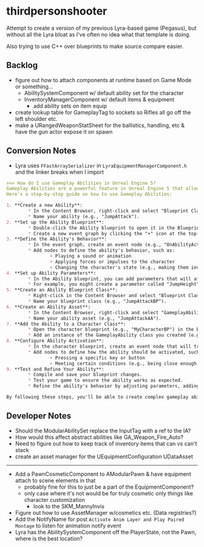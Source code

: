 # thirdpersonshooter
Attempt to create a version of my previous Lyra-based game (Pegasus), but without all the Lyra bloat as I've often no idea
what that template is doing.

Also trying to use C++ over blueprints to make source compare easier.

## Backlog
- figure out how to attach components at runtime based on Game Mode or something...
    - AbilitySystemComponent w/ default ability set for the character
    - InventoryManagerComponent w/ default items & equipment
        - add ability sets on item equip
- create lookup table for GameplayTag to sockets so Rifles all go off the left shoulder etc.
- make a URangedWeaponStatSheet for the ballistics, handling, etc & have the gun actor expose it on spawn

## Conversion Notes
- Lyra uses `FFastArraySerializer` in `LyraEquipmentManagerComponent.h` and the linker breaks when I import

```md
>>> How do I use Gameplay Abilities in Unreal Engine 5?
Gameplay Abilities are a powerful feature in Unreal Engine 5 that allows you to create complex behaviors and interactions for your characters.
Here's a step-by-step guide on how to use Gameplay Abilities:

1. **Create a new Ability**:
        * In the Content Browser, right-click and select "Blueprint Class" > "GameplayAbility".
        * Name your ability (e.g., "JumpAttack").
2. **Set up the Ability Blueprint**:
        * Double-click the Ability blueprint to open it in the Blueprint Editor.
        * Create a new event graph by clicking the "+" icon at the top-right corner of the editor.
3. **Define the Ability's Behavior**:
        * In the event graph, create an event node (e.g., "OnAbilityActivated") that will trigger when the ability is activated.
        * Add nodes to define the ability's behavior, such as:
                + Playing a sound or animation
                + Applying forces or impulses to the character
                + Changing the character's state (e.g., making them invincible)
4. **Set up Ability Parameters**:
        * In the Ability blueprint, you can add parameters that will affect its behavior.
        * For example, you might create a parameter called "JumpHeight" that determines how high the character jumps when using the JumpAttack ability.
5. **Create an Ability Blueprint Class**:
        * Right-click in the Content Browser and select "Blueprint Class" > "GameplayAbility".
        * Name your blueprint class (e.g., "JumpAttackBP").
6. **Create an Ability Asset**:
        * In the Content Browser, right-click and select "GameplayAbilityAsset".
        * Name your ability asset (e.g., "JumpAttackAA").
7. **Add the Ability to a Character Class**:
        * Open the character blueprint (e.g., "MyCharacterBP") in the Blueprint Editor.
        * Add an instance of the GameplayAbility class you created (e.g., "JumpAttackBP") as a component to the character.
8. **Configure Ability Activation**:
        * In the character blueprint, create an event node that will trigger when the ability is activated (e.g., "OnJumpAttackActivated").
        * Add nodes to define how the ability should be activated, such as:
                + Pressing a specific key or button
                + Meeting certain conditions (e.g., being close enough to an enemy)
9. **Test and Refine Your Ability**:
        * Compile and save your blueprint changes.
        * Test your game to ensure the ability works as expected.
        * Refine the ability's behavior by adjusting parameters, adding more nodes, or creating additional blueprints.

By following these steps, you'll be able to create complex gameplay abilities for your characters in Unreal Engine 5. Happy coding!
```

## Developer Notes
- Should the ModularAbilitySet replace the InputTag with a ref to the IA?
- How would this affect abstract abilities like GA_Weapon_Fire_Auto?
- Need to figure out how to keep track of inventory items that can vs can't stack
- create an asset manager for the UEquipmentConfiguration UDataAsset

---

- Add a PawnCosmeticComponent to AModularPawn & have equipment attach to scene elements in that
    - probably fine for this to just be a part of the EquipmentComponent?
    - only case where it's not would be for truly cosmetic only things like character customization
        - look to the SKM_MannyInvis
- Figure out how to use AssetManager w/cosmetics etc. (Data registries?)
- Add the NotifyName for post `Activate Anim Layer and Play Paired Montage` to listen for animation notify event
- Lyra has the AbilitySystemComponent off the PlayerState, not the Pawn, where is the best location?
